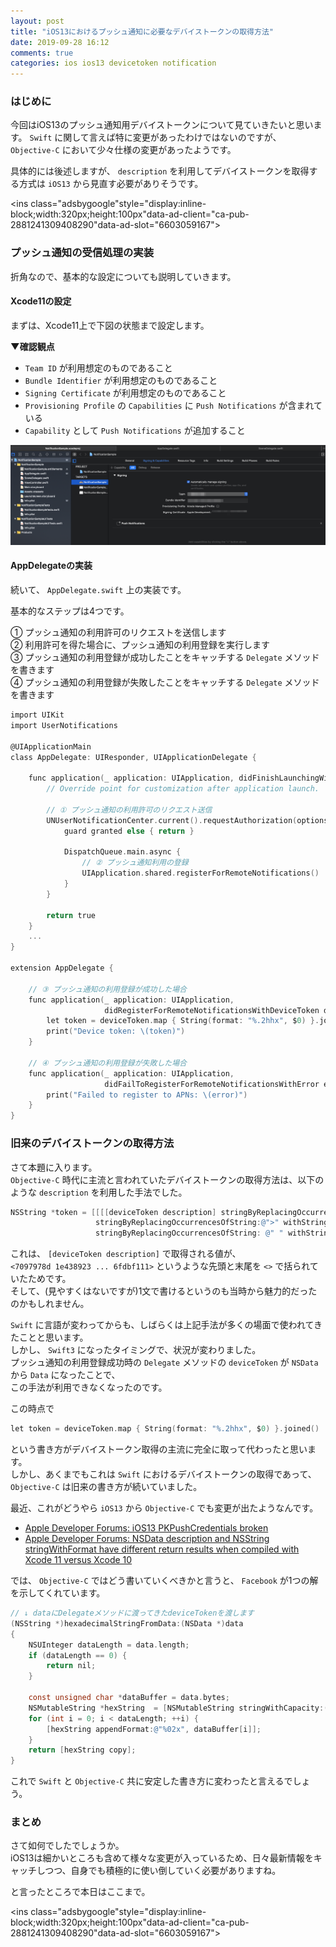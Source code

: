 ```yaml
---
layout: post
title: "iOS13におけるプッシュ通知に必要なデバイストークンの取得方法"
date: 2019-09-28 16:12
comments: true
categories: ios ios13 devicetoken notification
---
```


### はじめに
今回はiOS13のプッシュ通知用デバイストークンについて見ていきたいと思います。
`Swift` に関して言えば特に変更があったわけではないのですが、  
`Objective-C` において少々仕様の変更があったようです。  

具体的には後述しますが、 `description` を利用してデバイストークンを取得する方式は `iOS13` から見直す必要がありそうです。  

<script async src="//pagead2.googlesyndication.com/pagead/js/adsbygoogle.js"></script>
<ins class="adsbygoogle"style="display:inline-block;width:320px;height:100px"data-ad-client="ca-pub-2881241309408290"data-ad-slot="6603059167"></ins>
<script>
(adsbygoogle = window.adsbygoogle || []).push({});
</script>

<!-- more -->

### プッシュ通知の受信処理の実装
折角なので、基本的な設定についても説明していきます。  

#### Xcode11の設定
まずは、Xcode11上で下図の状態まで設定します。  

**▼確認観点**  
* `Team ID` が利用想定のものであること  
* `Bundle Identifier` が利用想定のものであること  
* `Signing Certificate` が利用想定のものであること  
* `Provisioning Profile` の `Capabilities` に `Push Notifications` が含まれている  
* `Capability` として `Push Notifications` が追加すること  

![Signing & Capabilities](/images/ios-devicetoken-2_1.png)  

#### AppDelegateの実装
続いて、 `AppDelegate.swift` 上の実装です。  

基本的なステップは4つです。  

① プッシュ通知の利用許可のリクエストを送信します  
② 利用許可を得た場合に、プッシュ通知の利用登録を実行します  
③ プッシュ通知の利用登録が成功したことをキャッチする `Delegate` メソッドを書きます  
④ プッシュ通知の利用登録が失敗したことをキャッチする `Delegate` メソッドを書きます  

```objective-c
import UIKit
import UserNotifications

@UIApplicationMain
class AppDelegate: UIResponder, UIApplicationDelegate {

    func application(_ application: UIApplication, didFinishLaunchingWithOptions launchOptions: [UIApplication.LaunchOptionsKey: Any]?) -> Bool {
        // Override point for customization after application launch.

        // ① プッシュ通知の利用許可のリクエスト送信
        UNUserNotificationCenter.current().requestAuthorization(options: [.alert, .sound, .badge]) { granted, error in
            guard granted else { return }

            DispatchQueue.main.async {
                // ② プッシュ通知利用の登録
                UIApplication.shared.registerForRemoteNotifications()
            }
        }

        return true
    }
    ...
}

extension AppDelegate {

    // ③ プッシュ通知の利用登録が成功した場合
    func application(_ application: UIApplication,
                     didRegisterForRemoteNotificationsWithDeviceToken deviceToken: Data) {
        let token = deviceToken.map { String(format: "%.2hhx", $0) }.joined()
        print("Device token: \(token)")
    }

    // ④ プッシュ通知の利用登録が失敗した場合
    func application(_ application: UIApplication,
                     didFailToRegisterForRemoteNotificationsWithError error: Error) {
        print("Failed to register to APNs: \(error)")
    }
}
```

### 旧来のデバイストークンの取得方法
さて本題に入ります。  
`Objective-C` 時代に主流と言われていたデバイストークンの取得方法は、以下のような `description` を利用した手法でした。  

```objective-c
NSString *token = [[[[deviceToken description] stringByReplacingOccurrencesOfString:@"<"withString:@""]
                   stringByReplacingOccurrencesOfString:@">" withString:@""]
                   stringByReplacingOccurrencesOfString: @" " withString: @""];
```

これは、 `[deviceToken description]` で取得される値が、  
`<7097978d 1e438923 ... 6fdbf111>` というような先頭と末尾を `<>` で括られていたためです。  
そして、(見やすくはないですが)1文で書けるというのも当時から魅力的だったのかもしれません。  

`Swift` に言語が変わってからも、しばらくは上記手法が多くの場面で使われてきたことと思います。  
しかし、 `Swift3` になったタイミングで、状況が変わりました。  
プッシュ通知の利用登録成功時の `Delegate` メソッドの `deviceToken` が `NSData` から `Data` になったことで、  
この手法が利用できなくなったのです。  

この時点で  

```objective-c
let token = deviceToken.map { String(format: "%.2hhx", $0) }.joined()
```

という書き方がデバイストークン取得の主流に完全に取って代わったと思います。  
しかし、あくまでもこれは `Swift` におけるデバイストークンの取得であって、 `Objective-C` は旧来の書き方が続いていました。  

最近、これがどうやら `iOS13` から `Objective-C` でも変更が出たようなんです。  

* [Apple Developer Forums: iOS13 PKPushCredentials broken](https://forums.developer.apple.com/thread/117545)  
* [Apple Developer Forums: NSData description and NSString stringWithFormat have different return results when compiled with Xcode 11 versus Xcode 10](https://forums.developer.apple.com/thread/119111)  

では、 `Objective-C` ではどう書いていくべきかと言うと、 `Facebook` が1つの解を示してくれています。  

```objective-c
// ↓ dataにDelegateメソッドに渡ってきたdeviceTokenを渡します
(NSString *)hexadecimalStringFromData:(NSData *)data  
{  
    NSUInteger dataLength = data.length;  
    if (dataLength == 0) {  
        return nil;  
    }  

    const unsigned char *dataBuffer = data.bytes;  
    NSMutableString *hexString  = [NSMutableString stringWithCapacity:(dataLength * 2)];  
    for (int i = 0; i < dataLength; ++i) {  
        [hexString appendFormat:@"%02x", dataBuffer[i]];  
    }  
    return [hexString copy];  
}
```

これで `Swift` と `Objective-C` 共に安定した書き方に変わったと言えるでしょう。  

### まとめ
さて如何でしたでしょうか。  
iOS13は細かいところも含めて様々な変更が入っているため、日々最新情報をキャッチしつつ、自身でも積極的に使い倒していく必要がありますね。  

と言ったところで本日はここまで。  

<script async src="//pagead2.googlesyndication.com/pagead/js/adsbygoogle.js"></script>
<ins class="adsbygoogle"style="display:inline-block;width:320px;height:100px"data-ad-client="ca-pub-2881241309408290"data-ad-slot="6603059167"></ins>
<script>
(adsbygoogle = window.adsbygoogle || []).push({});
</script>
